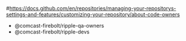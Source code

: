 #https://docs.github.com/en/repositories/managing-your-repositorys-settings-and-features/customizing-your-repository/about-code-owners
* @comcast-firebolt/ripple-qa-owners
* @comcast-firebolt/ripple-devs